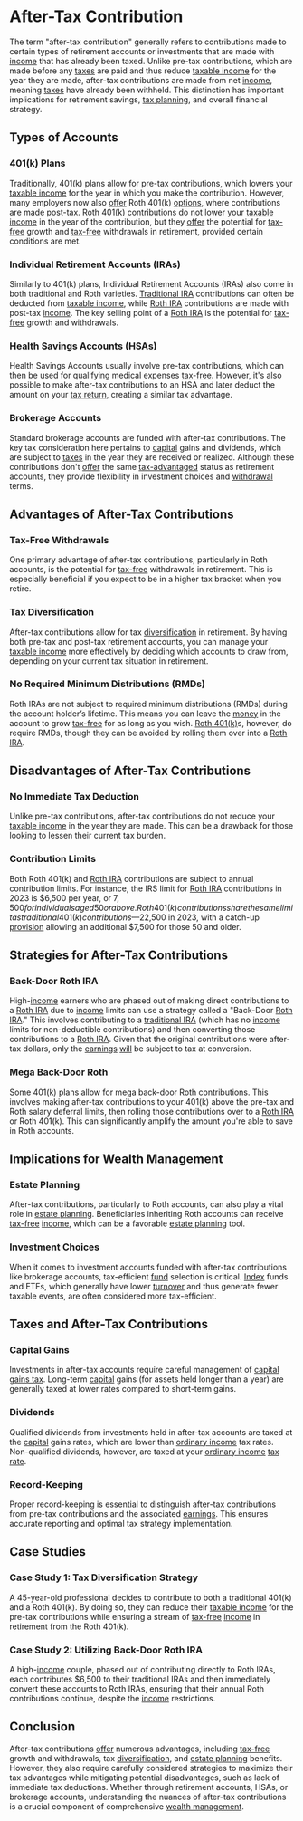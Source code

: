 # After-Tax Contribution

The term "after-tax contribution" generally refers to contributions made to certain types of retirement accounts or investments that are made with [income](../i/income.md) that has already been taxed. Unlike pre-tax contributions, which are made before any [taxes](../t/taxes.md) are paid and thus reduce [taxable income](../t/taxable_income.md) for the year they are made, after-tax contributions are made from net [income](../i/income.md), meaning [taxes](../t/taxes.md) have already been withheld. This distinction has important implications for retirement savings, [tax planning](../t/tax_planning.md), and overall financial strategy.

## Types of Accounts

### 401(k) Plans
Traditionally, 401(k) plans allow for pre-tax contributions, which lowers your [taxable income](../t/taxable_income.md) for the year in which you make the contribution. However, many employers now also [offer](../o/offer.md) Roth 401(k) [options](../o/options.md), where contributions are made post-tax. Roth 401(k) contributions do not lower your [taxable income](../t/taxable_income.md) in the year of the contribution, but they [offer](../o/offer.md) the potential for [tax-free](../t/tax_free.md) growth and [tax-free](../t/tax_free.md) withdrawals in retirement, provided certain conditions are met.

### Individual Retirement Accounts (IRAs)
Similarly to 401(k) plans, Individual Retirement Accounts (IRAs) also come in both traditional and Roth varieties. [Traditional IRA](../t/traditional_ira.md) contributions can often be deducted from [taxable income](../t/taxable_income.md), while [Roth IRA](../r/roth_ira.md) contributions are made with post-tax [income](../i/income.md). The key selling point of a [Roth IRA](../r/roth_ira.md) is the potential for [tax-free](../t/tax_free.md) growth and withdrawals.

### Health Savings Accounts (HSAs)
Health Savings Accounts usually involve pre-tax contributions, which can then be used for qualifying medical expenses [tax-free](../t/tax_free.md). However, it's also possible to make after-tax contributions to an HSA and later deduct the amount on your [tax return](../t/tax_return.md), creating a similar tax advantage.

### Brokerage Accounts
Standard brokerage accounts are funded with after-tax contributions. The key tax consideration here pertains to [capital](../c/capital.md) gains and dividends, which are subject to [taxes](../t/taxes.md) in the year they are received or realized. Although these contributions don't [offer](../o/offer.md) the same [tax-advantaged](../t/tax-advantaged.md) status as retirement accounts, they provide flexibility in investment choices and [withdrawal](../w/withdrawal.md) terms.

## Advantages of After-Tax Contributions

### Tax-Free Withdrawals
One primary advantage of after-tax contributions, particularly in Roth accounts, is the potential for [tax-free](../t/tax_free.md) withdrawals in retirement. This is especially beneficial if you expect to be in a higher tax bracket when you retire.

### Tax Diversification
After-tax contributions allow for tax [diversification](../d/diversification.md) in retirement. By having both pre-tax and post-tax retirement accounts, you can manage your [taxable income](../t/taxable_income.md) more effectively by deciding which accounts to draw from, depending on your current tax situation in retirement.

### No Required Minimum Distributions (RMDs)
Roth IRAs are not subject to required minimum distributions (RMDs) during the account holder’s lifetime. This means you can leave the [money](../m/money.md) in the account to grow [tax-free](../t/tax_free.md) for as long as you wish. [Roth 401(k)](../r/roth_401(k).md)s, however, do require RMDs, though they can be avoided by rolling them over into a [Roth IRA](../r/roth_ira.md).

## Disadvantages of After-Tax Contributions

### No Immediate Tax Deduction
Unlike pre-tax contributions, after-tax contributions do not reduce your [taxable income](../t/taxable_income.md) in the year they are made. This can be a drawback for those looking to lessen their current tax burden.

### Contribution Limits
Both Roth 401(k) and [Roth IRA](../r/roth_ira.md) contributions are subject to annual contribution limits. For instance, the IRS limit for [Roth IRA](../r/roth_ira.md) contributions in 2023 is $6,500 per year, or $7,500 for individuals aged 50 or above. Roth 401(k) contributions share the same limit as traditional 401(k) contributions—$22,500 in 2023, with a catch-up [provision](../p/provision.md) allowing an additional $7,500 for those 50 and older.

## Strategies for After-Tax Contributions

### Back-Door Roth IRA
High-[income](../i/income.md) earners who are phased out of making direct contributions to a [Roth IRA](../r/roth_ira.md) due to [income](../i/income.md) limits can use a strategy called a "Back-Door [Roth IRA](../r/roth_ira.md)." This involves contributing to a [traditional IRA](../t/traditional_ira.md) (which has no [income](../i/income.md) limits for non-deductible contributions) and then converting those contributions to a [Roth IRA](../r/roth_ira.md). Given that the original contributions were after-tax dollars, only the [earnings](../e/earnings.md) [will](../w/will.md) be subject to tax at conversion.

### Mega Back-Door Roth
Some 401(k) plans allow for mega back-door Roth contributions. This involves making after-tax contributions to your 401(k) above the pre-tax and Roth salary deferral limits, then rolling those contributions over to a [Roth IRA](../r/roth_ira.md) or Roth 401(k). This can significantly amplify the amount you're able to save in Roth accounts.

## Implications for Wealth Management

### Estate Planning
After-tax contributions, particularly to Roth accounts, can also play a vital role in [estate planning](../e/estate_planning.md). Beneficiaries inheriting Roth accounts can receive [tax-free](../t/tax_free.md) [income](../i/income.md), which can be a favorable [estate planning](../e/estate_planning.md) tool.

### Investment Choices
When it comes to investment accounts funded with after-tax contributions like brokerage accounts, tax-efficient [fund](../f/fund.md) selection is critical. [Index](../i/index.md) funds and ETFs, which generally have lower [turnover](../t/turnover.md) and thus generate fewer taxable events, are often considered more tax-efficient.

## Taxes and After-Tax Contributions

### Capital Gains
Investments in after-tax accounts require careful management of [capital gains tax](../c/capital_gains_tax.md). Long-term [capital](../c/capital.md) gains (for assets held longer than a year) are generally taxed at lower rates compared to short-term gains. 

### Dividends
Qualified dividends from investments held in after-tax accounts are taxed at the [capital](../c/capital.md) gains rates, which are lower than [ordinary income](../o/ordinary_income.md) tax rates. Non-qualified dividends, however, are taxed at your [ordinary income](../o/ordinary_income.md) [tax rate](../t/tax_rate.md).

### Record-Keeping
Proper record-keeping is essential to distinguish after-tax contributions from pre-tax contributions and the associated [earnings](../e/earnings.md). This ensures accurate reporting and optimal tax strategy implementation.

## Case Studies

### Case Study 1: Tax Diversification Strategy
A 45-year-old professional decides to contribute to both a traditional 401(k) and a Roth 401(k). By doing so, they can reduce their [taxable income](../t/taxable_income.md) for the pre-tax contributions while ensuring a stream of [tax-free](../t/tax_free.md) [income](../i/income.md) in retirement from the Roth 401(k).

### Case Study 2: Utilizing Back-Door Roth IRA
A high-[income](../i/income.md) couple, phased out of contributing directly to Roth IRAs, each contributes $6,500 to their traditional IRAs and then immediately convert these accounts to Roth IRAs, ensuring that their annual Roth contributions continue, despite the [income](../i/income.md) restrictions.

## Conclusion

After-tax contributions [offer](../o/offer.md) numerous advantages, including [tax-free](../t/tax_free.md) growth and withdrawals, tax [diversification](../d/diversification.md), and [estate planning](../e/estate_planning.md) benefits. However, they also require carefully considered strategies to maximize their tax advantages while mitigating potential disadvantages, such as lack of immediate tax deductions. Whether through retirement accounts, HSAs, or brokerage accounts, understanding the nuances of after-tax contributions is a crucial component of comprehensive [wealth management](../w/wealth_management.md).